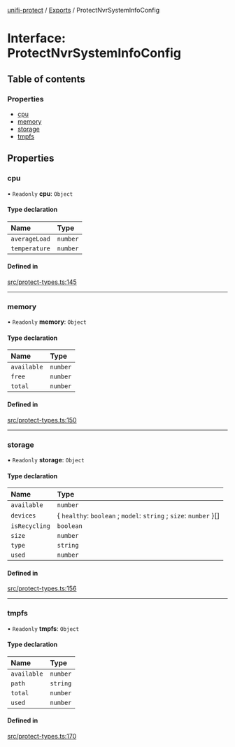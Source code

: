 [unifi-protect](../README.md) / [Exports](../modules.md) / ProtectNvrSystemInfoConfig

# Interface: ProtectNvrSystemInfoConfig

## Table of contents

### Properties

- [cpu](ProtectNvrSystemInfoConfig.md#cpu)
- [memory](ProtectNvrSystemInfoConfig.md#memory)
- [storage](ProtectNvrSystemInfoConfig.md#storage)
- [tmpfs](ProtectNvrSystemInfoConfig.md#tmpfs)

## Properties

### cpu

• `Readonly` **cpu**: `Object`

#### Type declaration

| Name | Type |
| :------ | :------ |
| `averageLoad` | `number` |
| `temperature` | `number` |

#### Defined in

[src/protect-types.ts:145](https://github.com/hjdhjd/unifi-protect/blob/12eaf9c/src/protect-types.ts#L145)

___

### memory

• `Readonly` **memory**: `Object`

#### Type declaration

| Name | Type |
| :------ | :------ |
| `available` | `number` |
| `free` | `number` |
| `total` | `number` |

#### Defined in

[src/protect-types.ts:150](https://github.com/hjdhjd/unifi-protect/blob/12eaf9c/src/protect-types.ts#L150)

___

### storage

• `Readonly` **storage**: `Object`

#### Type declaration

| Name | Type |
| :------ | :------ |
| `available` | `number` |
| `devices` | { `healthy`: `boolean` ; `model`: `string` ; `size`: `number`  }[] |
| `isRecycling` | `boolean` |
| `size` | `number` |
| `type` | `string` |
| `used` | `number` |

#### Defined in

[src/protect-types.ts:156](https://github.com/hjdhjd/unifi-protect/blob/12eaf9c/src/protect-types.ts#L156)

___

### tmpfs

• `Readonly` **tmpfs**: `Object`

#### Type declaration

| Name | Type |
| :------ | :------ |
| `available` | `number` |
| `path` | `string` |
| `total` | `number` |
| `used` | `number` |

#### Defined in

[src/protect-types.ts:170](https://github.com/hjdhjd/unifi-protect/blob/12eaf9c/src/protect-types.ts#L170)

